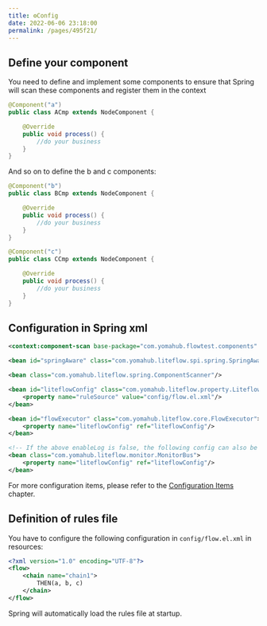 ```yaml
---
title: ⚙️Config
date: 2022-06-06 23:18:00
permalink: /pages/495f21/
---
```


## Define your component
You need to define and implement some components to ensure that Spring will scan these components and register them in the context
```java
@Component("a")
public class ACmp extends NodeComponent {

    @Override
    public void process() {
        //do your business
    }
}
```

And so on to define the b and c components:

```java
@Component("b")
public class BCmp extends NodeComponent {

	@Override
	public void process() {
		//do your business
	}
}
```

```java
@Component("c")
public class CCmp extends NodeComponent {

	@Override
	public void process() {
		//do your business
	}
}
```

## Configuration in Spring xml
```xml
<context:component-scan base-package="com.yomahub.flowtest.components" />

<bean id="springAware" class="com.yomahub.liteflow.spi.spring.SpringAware"/>

<bean class="com.yomahub.liteflow.spring.ComponentScanner"/>

<bean id="liteflowConfig" class="com.yomahub.liteflow.property.LiteflowConfig">
    <property name="ruleSource" value="config/flow.el.xml"/>
</bean>

<bean id="flowExecutor" class="com.yomahub.liteflow.core.FlowExecutor">
    <property name="liteflowConfig" ref="liteflowConfig"/>
</bean>

<!-- If the above enableLog is false, the following config can also be omitted -->
<bean class="com.yomahub.liteflow.monitor.MonitorBus">
    <property name="liteflowConfig" ref="liteflowConfig"/>
</bean>
```

For more configuration items, please refer to the [Configuration Items](/pages/33833a/) chapter.

## Definition of rules file
You have to configure the following configuration in `config/flow.el.xml` in resources:
```xml
<?xml version="1.0" encoding="UTF-8"?>
<flow>
    <chain name="chain1">
        THEN(a, b, c)
    </chain>
</flow>
```

Spring will automatically load the rules file at startup.